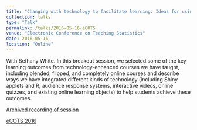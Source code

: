 ```yaml
---
title: "Changing with technology to facilitate learning: Ideas for using technology to find new ways to help students to achieve learning outcomes"
collection: talks
type: "Talk"
permalink: /talks/2016-05-16-eCOTS
venue: "Electronic Conference on Teaching Statistics"
date: 2016-05-16
location: "Online"
---
```


With Bethany White.  In this breakout session,  we selected some of the key learning outcomes from technology-enhanced courses we have taught, including blended, flipped, and completely online courses and describe ways we have integrated different kinds of technology (including Shiny applets and R, audience response systems, interactive videos, online quizzes, and existing online learning objects) to help students achieve these outcomes.

[Archived recording of session](https://www.causeweb.org/cause/ecots/ecots16/breakouts/1)

[eCOTS 2016](https://www.causeweb.org/cause/ecots/ecots16/)
